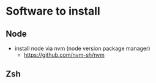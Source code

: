 # Software to install

## Node 

- install node via nvm (node version package manager)
  - https://github.com/nvm-sh/nvm

## Zsh

